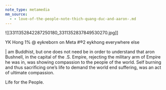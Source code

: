 ```yaml
---
note_type: metamedia
mm_source:
  - - love-of-the-people-note-thich-quang-duc-and-aaron-.md
---
```


![[3311352842287250180_3311352837849530270.jpg]]

YK Hong
1% @ eykreborn on Meta
#®2 eykhong everywhere else

| am Buddhist, but one does not need
be in order to understand that
aron Bushnell, in the capital of the
.S. Empire, rejecting the military arm
of Empire he was in, was showing
compassion to the people of the
world. Self burning and thus
sacrificing one’s life to demand the
world end suffering, was an act of
ultimate compassion.

Life for the People.


